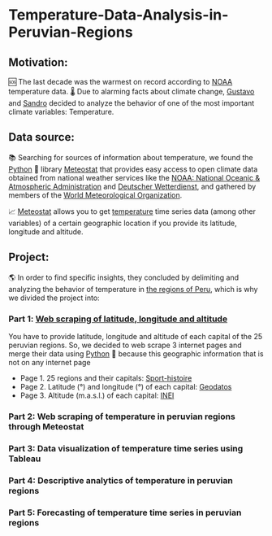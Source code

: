 # Temperature-Data-Analysis-in-Peruvian-Regions

## Motivation:

🆘 The last decade was the warmest on record according to [NOAA](https://www.noaa.gov/) temperature data. 🌡️ Due to alarming facts about climate change, [Gustavo](https://www.linkedin.com/in/gustavo-urib/) and [Sandro](https://www.linkedin.com/in/sandroagama/) decided to analyze the behavior of one of the most important climate variables: Temperature.

## Data source:

📚 Searching for sources of information about temperature, we found the [Python](https://www.python.org/) 🐍 library [Meteostat](https://dev.meteostat.net/python/) that provides easy access to open climate data obtained from national weather services like the [NOAA: National Oceanic & Atmospheric Administration](https://www.noaa.gov/) and [Deutscher Wetterdienst](https://www.dwd.de/EN/Home/home_node.html), and gathered by members of the [World Meteorological Organization](https://public.wmo.int/en).

📈 [Meteostat](https://dev.meteostat.net/python/) allows you to get [temperature](https://dev.meteostat.net/python/daily.html#data-structure) time series data (among other variables) of a certain geographic location if you provide its latitude, longitude and altitude.

## Project:

🌎 In order to find specific insights, they concluded by delimiting and analyzing the behavior of temperature in [the regions of Peru](https://en.wikipedia.org/wiki/Regions_of_Peru), which is why we divided the project into:

### Part 1️: [Web scraping of latitude, longitude and altitude](https://www.linkedin.com/feed/update/urn:li:activity:7009576008534085632/)

You have to provide latitude, longitude and altitude of each capital of the 25 peruvian regions. So, we decided to web scrape 3 internet pages and merge their data using [Python](https://www.python.org/) 🐍 because this geographic information that is not on any internet page

* Page 1. 25 regions and their capitals: [Sport-histoire](https://www.sport-histoire.fr/es/Geografia/Lista_departamentos_regiones_Peru.php)
* Page 2️. Latitude (°) and longitude (°) of each capital: [Geodatos](https://www.geodatos.net/coordenadas/peru/)
* Page 3️. Altitude (m.a.s.l.) of each capital: [INEI](https://www.inei.gob.pe/media/MenuRecursivo/publicaciones_digitales/Est/Lib1253/cap01/cap01012.xls)

### Part 2: Web scraping of temperature in peruvian regions through Meteostat

### Part 3: Data visualization of temperature time series using Tableau

### Part 4: Descriptive analytics of temperature in peruvian regions

### Part 5: Forecasting of temperature time series in peruvian regions
